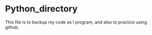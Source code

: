 # Python_directory

This file is to backup my code as I program, and also to practice using github.
